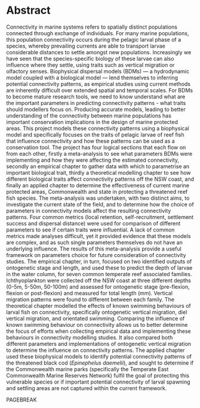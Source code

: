 # Abstract

Connectivity in marine systems refers to spatially distinct populations connected through exchange of individuals. For many marine populations, this population connectivity occurs during the pelagic larval phase of a species, whereby prevailing currents are able to transport larvae considerable distances to settle amongst new populations. Increasingly we have seen that the species-specific biology of these larvae can also influence where they settle, using traits such as vertical migration or olfactory senses. Biophysical dispersal models (BDMs) — a hydrodynamic model coupled with a biological model — lend themselves to inferring potential connectivity patterns, as empirical studies using current methods are inherently difficult over extended spatial and temporal scales. For BDMs to become mature research tools, we need to know understand what are the important parameters in predicting connectivity patterns - what traits should modellers focus on. Producing accurate models, leading to better understanding of the connectivity between marine populations has important conservation implications in the design of marine protected areas. This project models these connectivity patterns using a biophysical model and specifically focuses on the traits of pelagic larvae of reef fish that influence connectivity and how these patterns can be used as a conservation tool. The project has four logical sections that each flow on from each other, firstly a meta-analysis to see what parameters BDMs were implementing and how they were affecting the estimated connectivity, secondly an empirical chapter to gather data with which to parametrise an important biological trait, thirdly a theoretical modelling chapter to see how different biological traits affect connectivity patterns off the NSW coast, and finally an applied chapter to determine the effectiveness of current marine protected areas, Commonwealth and state in protecting a threatened reef fish species. The meta-analysis was undertaken, with two distinct aims, to investigate the current state of the field, and to determine how the choice of parameters in connectivity models affect the resulting connectivity patterns. Four common metrics (local retention, self-recruitment, settlement success and dispersal distance) were used for comparison of different parameters to see if certain traits were influential. A lack of common metrics made analyses difficult, yet it provided evidence that these models are complex, and as such single parameters themselves do not have an underlying influence. The results of this meta-analysis provide a useful framework on parameters choice for future consideration of connectivity studies. The empirical chapter, in turn, focused on two identified outputs of ontogenetic stage and length, and used these to predict the depth of larvae in the water column, for seven common temperate reef associated families. Ichthyoplankton were collected off the NSW coast at three different depths (0-5m, 5-50m, 50-100m) and assessed for ontogenetic stage (pre-flexion, flexion or post-flexion) and measured for total length (mm). Vertical migration patterns were found to different between each family. The theoretical chapter modelled the effects of known swimming behaviours of larval fish on connectivity, specifically ontogenetic vertical migration, diel vertical migration, and orientated swimming. Comparing the influence of known swimming behaviour on connectivity allows us to better determine the focus of efforts when collecting empirical data and implementing these behaviours in connectivity modelling studies. It also compared both different parameters and implementations of ontogenetic vertical migration to determine the influence on connectivity patterns. The applied chapter used these biophysical models to identify potential connectivity patterns of the threatened black cod (*Epinephelus daemelii*), and sought to determine if the Commonwealth marine parks (specifically the Temperate East Commonwealth Marine Reserves Network) fulfil the goal of protecting this vulnerable species or if important potential connectivity of larval spawning and settling areas are not captured within the current framework.

PAGEBREAK
